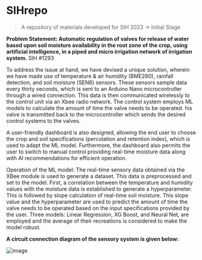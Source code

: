 # SIHrepo
> A repository of materials developed for SIH 2023 -> Initial Stage

**Problem Statement: Automatic regulation of valves for release of water based upon soil moisture availability in the root zone of the crop, using artificial intelligence, in a piped and micro irrigation network of irrigation system.**
SIH #1293

To address the issue at hand, we have devised a unique solution, wherein we have made use of temperature & air humidity (BME280), rainfall detection, and soil moisture (SEN6) sensors. These sensors sample data every thirty seconds, which is sent to an Arduino Nano microcontroller through a wired connection.  This data is then communicated wirelessly to the control unit via an Xbee radio network. The control system employs ML models to calculate the amount of time the valve needs to be operated. his valve is transmitted back to the microcontroller which sends the desired control systems to the valves. 

A user-friendly dashboard is also designed, allowing the end user to choose the crop and soil specifications (percolation and retention index), which is used to adapt the ML model. Furthermore, the dashboard also permits the user to switch to manual control providing real-time moisture data along with AI recommendations for efficient operation.

Operation of the ML model: The real-time sensory data obtained via the XBee module is used to generate a dataset. This data is preprocessed and set to the model. First, a correlation between the temperature and humidity values with the moisture data is established to generate a hyperparameter. This is followed by slope calculation of real-time soil moisture. This slope value and the hyperparameter are used to predict the amount of time the valve needs to be operated based on the input specifications provided by the user. Three models: Linear Regression, XG Boost, and Neural Net, are employed and the average of their recreations is considered to make the model robust. 

**A circuit connection diagram of the sensory system is given below:**


![image](https://github.com/ojas2412/SIHrepo/assets/128888678/0aca15d9-e7dc-418a-ad76-dc317863466c)

